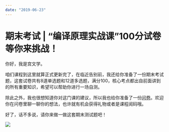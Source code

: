 ```yaml
---
date: "2019-06-23"
---  
```

      
# 期末考试 | “编译原理实战课”100分试卷等你来挑战！
你好，我是宫文学。

咱们课程到这里就算正式更新完了，在临近告别前，我还给你准备了一份期末考试题，这套试卷共有8道单选题和12道多选题，满分100，核心考点都出自前面讲到的所有重要知识，希望可以帮助你进行一场自测。

除此之外，我也很想知道你对这门课的建议，所以我也给你准备了一份[问卷](https://jinshuju.net/f/pcwmct)。欢迎你在问卷里聊一聊你的想法，也许就有机会获得礼物或者是课程阅码哦。

好了，话不多说，请你来做一做这套期末测试题吧！

[![](/images/编译原理实战/06.结束语/resourceimage28a428d1be62669b4f3cc01c36466bf811a4.png)](http://time.geekbang.org/quiz/intro?act_id=211&exam_id=637)

<!-- [[[read_end]]] -->